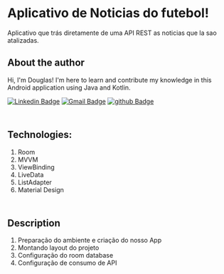 # Aplicativo de Noticias do futebol! 

Aplicativo que trás diretamente de uma API REST as noticias que la sao atalizadas. 

## About the author
Hi, I'm Douglas! I'm here to learn and contribute my knowledge in this Android application using Java and Kotlin.

[![Linkedin Badge](https://img.shields.io/badge/-Douglas_Ramos-blue?style=flat-square&logo=linkedin&logoColor=white&link=https://br.https://www.linkedin.com/in/douglas-ramos-156671b8/)](https://www.linkedin.com/in/douglas-ramos-156671b8)  [![Gmail Badge](https://img.shields.io/badge/-douglas.dr.ramos@gmail.com-c14438?style=flat-square&logo=github&logoColor=white&link=mailto:douglas.dr.ramos@gmail.com)](mailto:douglas.dr.ramos@gmail.com) 
[![github Badge](https://img.shields.io/badge/-GitHub-black?style=flat-square&logo=github&logoColor=white&link=https://github.com/Douglasdr7)](https://github.com/Douglasdr7)


## <br />Technologies:
1. Room
2. MVVM
3. ViewBinding
4. LiveData
5. ListAdapter
6. Material Design


## <br />Description
1. Preparação do ambiente e criação do nosso App
2. Montando layout do projeto
3. Configuração do room database
4. Configuração de consumo de API
